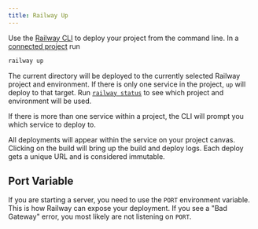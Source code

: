 ```yaml
---
title: Railway Up
---
```


<NextImage src="https://res.cloudinary.com/railway/image/upload/v1631917786/docs/railway-up_h4as0c.png"
alt="Screenshot of Railway Up"
layout="intrinsic"
width={333} height={64} quality={80} />

Use the [Railway CLI](/develop/cli) to deploy your project from the
command line. In a [connected project](/develop/cli#connect) run

```bash
railway up
```

The current directory will be deployed to the currently selected Railway project
and environment. If there is only one service in the project, `up` will deploy to that target.
Run [`railway status`](/reference/cli-api#status) to see
which project and environment will be used.

If there is more than one service within a project, the CLI will prompt you which service to deploy to.

All deployments will appear within the service on your project canvas.
Clicking on the build will bring up the build and deploy logs. Each deploy gets
a unique URL and is considered immutable.

## Port Variable

If you are starting a server, you need to use the `PORT` environment variable.
This is how Railway can expose your deployment. If you see a "Bad Gateway"
error, you most likely are not listening on `PORT`.

